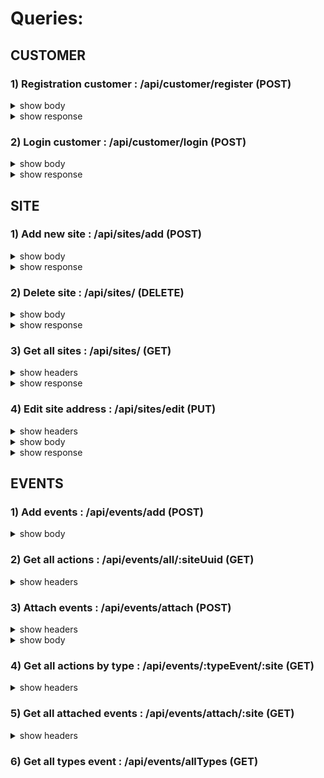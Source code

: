 # Queries: 

  ## CUSTOMER
### 1) Registration customer : /api/customer/register (POST)

 <details>
  <summary>show body</summary>

	body : {
		"customer": {
			"email" : "qqqqqqqq@gmail.com",
			"password": "4231432412"	
		}
	}
 </details>
 <details>
  <summary>show response</summary>

	{ token: eyJhbGciOiJIUzI1NiIJ9.LmNvbSIsInV1aWQIMTU0Mjk2NzM5MH0.e5gcG4hsp3eA_eWowOD9HvILYxM }
 </details>
	
### 2) Login customer : /api/customer/login (POST)

 <details>
  <summary>show body</summary>

	body : {
		"customer": {
			"email" : "qqqqqqqq@gmail.com",
			"password": "4231432412"	
		}
	}
	
 </details>
 <details>
  <summary>show response</summary>

	{ token: eyJhbGciOiJIUzI1NiIJ9.LmNvbSIsInV1aWQIMTU0Mjk2NzM5MH0.e5gcG4hsp3eA_eWowOD9HvILYxM }
 </details>
		
  ## SITE
### 1) Add new site : /api/sites/add (POST) 

<details>
<summary>show body</summary>

	body: {
		{
			"site": "fqwefewfe.com"
		}
	}
</details>
<details>
  <summary>show response</summary>

	{
	"site":
		{
			"uuid":"efb27400-f144-11e8-906c-d55c514f1bc7",
			"customerUuid":"1cc45cc0-eef1-11e8-99b1-1514067ef5f9",
			"address":"google.com",
			"updatedAt":"2018-11-26T06:31:41.632Z",
			"createdAt":"2018-11-26T06:31:41.632Z"
		}
	}
 </details>
	
### 2) Delete site : /api/sites/ (DELETE)

<details>
<summary>show body</summary>

	body: {
		{
			"uuid": "1"
		}
	}
</details>

<details>
  <summary>show response</summary>

	{ deletedSite: true }
 </details>

### 3) Get all sites : /api/sites/ (GET)	

<details>
<summary>show headers</summary>

	headers : {
		Authorization : Token 12ew1ske21ed12d.e12ed12d23dfqw3f.f324wf43fgq3
	}
</details>
<details>
  <summary>show response</summary>

	{
	"site":
		[{
			"uuid":"efb27400-f144-11e8-906c-d55c514f1bc7",
			"customerUuid":"1cc45cc0-eef1-11e8-99b1-1514067ef5f9",
			"address":"google.com",
			"updatedAt":"2018-11-26T06:31:41.632Z",
			"createdAt":"2018-11-26T06:31:41.632Z"
		},
		....
		]
	}
 </details>
 
 ### 4) Edit site address : /api/sites/edit (PUT)	

<details>
<summary>show headers</summary>

	headers : {
		Authorization : Token 12ew1ske21ed12d.e12ed12d23dfqw3f.f324wf43fgq3
	}
</details>
	
<details>
<summary>show body</summary>

	body: {
		"uuid":"efb27400-f144-11e8-906c-d55c514f1bc7",  //uuid site that you want edit
		"address": "new address" 
	}
</details>

<details>
  <summary>show response</summary>

	{ success: true }
 </details>
 
  ## EVENTS
### 1) Add events : /api/events/add (POST)

<details>
<summary>show body</summary>

	body : {
		"clicks" : [
		{
			"time": 1542629670935, 
			"sessionId": "1542629669143", 
			"localName": "p", 
			"innerText": "footer works!"
		},
		....
		],
		"inputs": [
			{
			"time": 1542629670935, 
			"sessionId": "1542629669143", 
			"className": "p", 
			"localName": "12we12e12s",
			"targetValue": "footer works!",
			"targetId": "1212s"
			},
			....
			],
		....
		}
	}
</details>	

### 2) Get all actions : /api/events/all/:siteUuid (GET)

<details>
<summary>show headers</summary>

	headers : {
		Authorization : Token 12ew1ske21ed12d.e12ed12d23dfqw3f.f324wf43fgq3
	}
</details>


### 3) Attach events : /api/events/attach (POST)

<details>
<summary>show headers</summary>

	headers : {
		Authorization : Token 12ew1ske21ed12d.e12ed12d23dfqw3f.f324wf43fgq3
	}
</details>

<details>
<summary>show body</summary>

	{
	"site": {
		"uuid": "c2955650-ef27-11e8-a747-d571d2ef82aa", //uuid site
		"events": ["clicks", "inputs"]
	}
	}
</details>

### 4) Get all actions by type : /api/events/:typeEvent/:site (GET)

<details>
<summary>show headers</summary>

	headers : {
		Authorization : Token 12ew1ske21ed12d.e12ed12d23dfqw3f.f324wf43fgq3
	}
</details>

### 5) Get all attached events : /api/events/attach/:site (GET)

<details>
<summary>show headers</summary>

	headers : {
		Authorization : Token 12ew1ske21ed12d.e12ed12d23dfqw3f.f324wf43fgq3
	}
</details>

### 6) Get all types event : /api/events/allTypes (GET)
